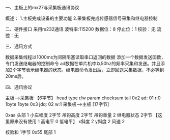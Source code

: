 ﻿
一、主板上的mx27与采集板通讯协议

概述：
1.主板完成设备的主要功能
2.采集板完成传感器信号采集和继电器控制

二、硬件接口
采用rs232通讯
波特率:115200
数据位：8
停止位：1
校验：无
流控：无

三、通讯方式


数据采集线程以1000ms为间隔阻塞读取串口返回的数据
添加一个数据发送函数，专门发送继电器的控制命令
ad数据在单片机中以50hz的频率采集和发送。并且添加2个字节表示继电器的状态。继电器命令发出后，立即回送采集数据，不必等到20ms后。

四、通讯协议

主板-->采集板 【6字节】
head type	   r/w  param checksum tail
0x2  ad:  01   r:0	1byte	1byte   0x3
     jdq: 02   w:1
采集板-->主板 [17字节]

0xaa 头部 1
小车幅度 2字节
吊钩高度 2字节
吊钩重量 2
继电器状态  2字节 【这里原来没有使用 1 高电平 0 低电平】
x斜度   2
y斜度   2
风速	   2

校验和 1字节
0x55 尾部 1

    	
    	
